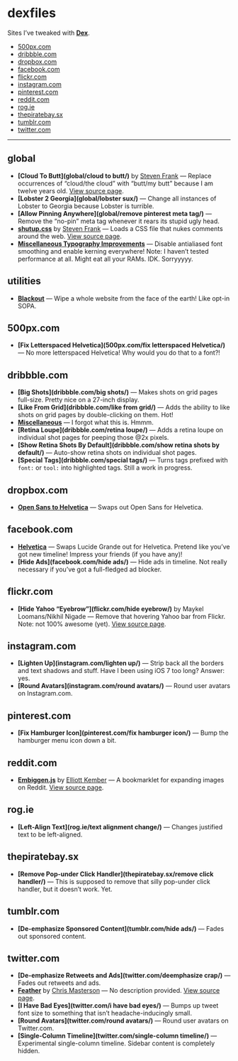 # dexfiles

Sites I’ve tweaked with **[Dex](https://github.com/meyer/dex)**.

- [500px.com](#500pxcom)
- [dribbble.com](#dribbblecom)
- [dropbox.com](#dropboxcom)
- [facebook.com](#facebookcom)
- [flickr.com](#flickrcom)
- [instagram.com](#instagramcom)
- [pinterest.com](#pinterestcom)
- [reddit.com](#redditcom)
- [rog.ie](#rogie)
- [thepiratebay.sx](#thepiratebaysx)
- [tumblr.com](#tumblrcom)
- [twitter.com](#twittercom)


---


## global

- **[Cloud To Butt](global/cloud to butt/)** by [Steven Frank](http://twitter.com/stevenf) — Replace occurrences of “cloud/the cloud” with “butt/my butt” because I am twelve years old. [View source page](https://github.com/panicsteve/cloud-to-butt).
- **[Lobster 2 Georgia](global/lobster sux/)** — Change all instances of Lobster to Georgia because Lobster is turrible.
- **[Allow Pinning Anywhere](global/remove pinterest meta tag/)** — Remove the “no-pin” meta tag whenever it rears its stupid ugly head.
- **[shutup.css](global/shutup/)** by [Steven Frank](http://twitter.com/stevenf) — Loads a CSS file that nukes comments around the web. [View source page](http://stevenf.com/shutup-css).
- **[Miscellaneous Typography Improvements](global/typography/)** — Disable antialiased font smoothing and enable kerning everywhere! Note: I haven’t tested performance at all. Might eat all your RAMs. IDK. Sorryyyyy.

## utilities

- **[Blackout](utilities/blackout/)** — Wipe a whole website from the face of the earth! Like opt-in SOPA.

## 500px.com

- **[Fix Letterspaced Helvetica](500px.com/fix letterspaced Helvetica/)** — No more letterspaced Helvetica! Why would you do that to a font?!

## dribbble.com

- **[Big Shots](dribbble.com/big shots/)** — Makes shots on grid pages full-size. Pretty nice on a 27-inch display.
- **[Like From Grid](dribbble.com/like from grid/)** — Adds the ability to like shots on grid pages by double-clicking on them. Hot!
- **[Miscellaneous](dribbble.com/miscellaneous/)** — I forgot what this is. Hmmm.
- **[Retina Loupe](dribbble.com/retina loupe/)** — Adds a retina loupe on individual shot pages for peeping those @2x pixels.
- **[Show Retina Shots By Default](dribbble.com/show retina shots by default/)** — Auto-show retina shots on individual shot pages.
- **[Special Tags](dribbble.com/special tags/)** — Turns tags prefixed with `font:` or `tool:` into highlighted tags. Still a work in progress.

## dropbox.com

- **[Open Sans to Helvetica](dropbox.com/helvetica/)** — Swaps out Open Sans for Helvetica.

## facebook.com

- **[Helvetica](facebook.com/helvetica/)** — Swaps Lucide Grande out for Helvetica. Pretend like you’ve got new timeline! Impress your friends (if you have any)!
- **[Hide Ads](facebook.com/hide ads/)** — Hide ads in timeline. Not really necessary if you’ve got a full-fledged ad blocker.

## flickr.com

- **[Hide Yahoo “Eyebrow”](flickr.com/hide eyebrow/)** by Maykel Loomans/Nikhil Nigade — Remove that hovering Yahoo bar from Flickr. Note: not 100% awesome (yet). [View source page](https://gist.github.com/dezinezync/6173068).

## instagram.com

- **[Lighten Up](instagram.com/lighten up/)** — Strip back all the borders and text shadows and stuff. Have I been using iOS 7 too long? Answer: yes.
- **[Round Avatars](instagram.com/round avatars/)** — Round user avatars on Instagram.com.

## pinterest.com

- **[Fix Hamburger Icon](pinterest.com/fix hamburger icon/)** — Bump the hamburger menu icon down a bit.

## reddit.com

- **[Embiggen.js](reddit.com/embiggen/)** by [Elliott Kember](http://twitter.com/elliottkember) — A bookmarklet for expanding images on Reddit. [View source page](https://gist.github.com/elliottkember/6121258).

## rog.ie

- **[Left-Align Text](rog.ie/text alignment change/)** — Changes justified text to be left-aligned.

## thepiratebay.sx

- **[Remove Pop-under Click Handler](thepiratebay.sx/remove click handler/)** — This is supposed to remove that silly pop-under click handler, but it doesn’t work. Yet.

## tumblr.com

- **[De-emphasize Sponsored Content](tumblr.com/hide ads/)** — Fades out sponsored content.

## twitter.com

- **[De-emphasize Retweets and Ads](twitter.com/deemphasize crap/)** — Fades out retweets and ads.
- **[Feather](twitter.com/feather/)** by [Chris Masterson](http://twitter.com/chrismasterson) — No description provided. [View source page](http://chrismasterson.me/feather/).
- **[I Have Bad Eyes](twitter.com/i have bad eyes/)** — Bumps up tweet font size to something that isn’t headache-inducingly small.
- **[Round Avatars](twitter.com/round avatars/)** — Round user avatars on Twitter.com.
- **[Single-Column Timeline](twitter.com/single-column timeline/)** — Experimental single-column timeline. Sidebar content is completely hidden.

